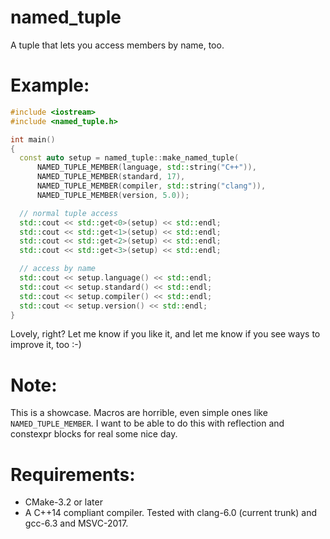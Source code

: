 # named_tuple
A tuple that lets you access members by name, too.

# Example:
```C++
#include <iostream>
#include <named_tuple.h>

int main()
{
  const auto setup = named_tuple::make_named_tuple(
      NAMED_TUPLE_MEMBER(language, std::string("C++")),
      NAMED_TUPLE_MEMBER(standard, 17),
      NAMED_TUPLE_MEMBER(compiler, std::string("clang")),
      NAMED_TUPLE_MEMBER(version, 5.0));

  // normal tuple access
  std::cout << std::get<0>(setup) << std::endl;
  std::cout << std::get<1>(setup) << std::endl;
  std::cout << std::get<2>(setup) << std::endl;
  std::cout << std::get<3>(setup) << std::endl;

  // access by name
  std::cout << setup.language() << std::endl;
  std::cout << setup.standard() << std::endl;
  std::cout << setup.compiler() << std::endl;
  std::cout << setup.version() << std::endl;
}
```

Lovely, right? Let me know if you like it, and let me know if you see ways to improve it, too :-)

# Note:
This is a showcase. Macros are horrible, even simple ones like `NAMED_TUPLE_MEMBER`. I want to be able to do this with reflection and constexpr blocks for real some nice day.

# Requirements:
 - CMake-3.2 or later
 - A C++14 compliant compiler. Tested with clang-6.0 (current trunk) and gcc-6.3 and MSVC-2017.



